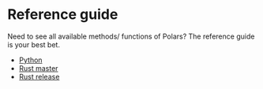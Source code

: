 # Reference guide

Need to see all available methods/ functions of Polars? The reference guide is your best bet.

* [Python](https://ritchie46.github.io/polars/pypolars/index.html)
* [Rust master](https://ritchie46.github.io/polars/polars/index.html)
* [Rust release](https://docs.rs/polars/)
